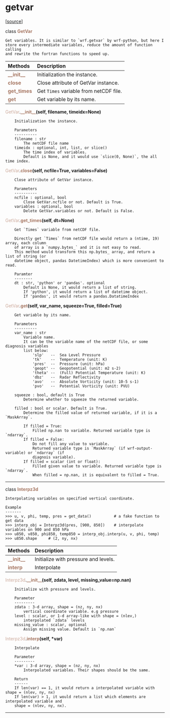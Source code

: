 # getvar  

[[source](.././hurricane_tools//getvar.py)]  

class <span style="color:#a77864">**GetVar**</span>

    Get variables. It is similar to `wrf.getvar` by wrf-python, but here I 
    store every intermediate variables, reduce the amount of function calling
    and rewrite the fortran functions to speed up.



| Methods | Description |
| :------ | :---------- |
| <font color="#a77864"> **\_\_init\_\_** </font> | Initialization the instance. |
| <font color="#a77864"> **close** </font> | Close attribute of GetVar instance. |
| <font color="#a77864"> **get\_times** </font> | Get `Times` variable from netCDF file. |
| <font color="#a77864"> **get** </font> | Get variable by its name. |


<span style="color:#cca99b">GetVar</span>.<span style="color:#a77864">**\_\_init\_\_**</span>**(self, filename, timeidx=None)**

        Initialization the instance.

        Parameters
        ----------
        filename : str
            The netCDF file name
        timeidx : optional, int, list, or slice()
            The time index of variables.
            Default is None, and it would use `slice(0, None)`, the all time index.

  
<span style="color:#cca99b">GetVar</span>.<span style="color:#a77864">**close**</span>**(self, ncfile=True, variables=False)**

        Close attribute of GetVar instance.

        Parameters
        ----------
        ncfile : optional, bool
            Close GetVar.ncfile or not. Default is True.
        variables : optional, bool
            Delete GetVar.variables or not. Default is False.

  
<span style="color:#cca99b">GetVar</span>.<span style="color:#a77864">**get\_times**</span>**(self, dt=None)**

        Get `Times` variable from netCDF file.
        
        Directly get `Times` from netCDF file would return a (ntime, 19) array, each column
        of array is a `numpy.bytes_` and it is not easy to read.
        This method would transform this np.bytes_ array, and return a list of string (or 
        datetime object, pandas DatetimeIndex) which is more convenient to read.
        
        Paramter
        --------
        dt : str, 'python' or 'pandas'. optional
            Default is None, it would return a list of string.
            If 'python', it would return a list of datetime object.
            If 'pandas', it would return a pandas.DatatimeIndex

  
<span style="color:#cca99b">GetVar</span>.<span style="color:#a77864">**get**</span>**(self, var_name, squeeze=True, filled=True)**

        Get variable by its name.

        Parameters
        ----------
        var_name : str
            Variable name.
            It can be the variable name of the netCDF file, or some diagnosis variables
            list below:
                'slp'   --  Sea Level Pressure
                'tk'    --  Temperature (unit: K)
                'pres'  --  Pressure (unit: hPa)
                'geopt' --  Geopotential (unit: m2 s-2)
                'theta' --  (Full) Potential Temperature (unit: K)
                'dbz'   --  Radar Reflectivity 
                'avo'   --  Absolute Vorticity (unit: 10-5 s-1)
                'pvo'   --  Potential Vorticity (unit: PVU)
                
        squeeze : bool, default is True
            Determine whether to squeeze the returned variable.
            
        filled : bool or scalar. Default is True.
            Determine the filled value of returned variable, if it is a `MaskArray`.
            
            If filled = True:
                Filled np.nan to variable. Returned variable type is `ndarray`.
            If filled = False:
                Do not fill any value to variable.
                Returned variable type is `MaskArray` (if wrf-output-variable) or `ndarray` (if 
                diagnois variable).
            If filled = scalar (int or float):
                Filled given value to variable. Returned variable type is `ndarray`.
                When filled = np.nan, it is equivalent to filled = True.

  
******
class <span style="color:#a77864">**Interpz3d**</span>

    Interpolating variables on specified vertical coordinate.
    
    Example
    -------
    >>> u, v, phi, temp, pres = get_data()          # a fake function to get data
    >>> interp_obj = Interpz3d(pres, [900, 850])    # interpolate variables on 900 and 850 hPa
    >>> u850, v850, phi850, temp850 = interp_obj.interp(u, v, phi, temp)   
    >>> u850.shape     # (2, ny, nx)



| Methods | Description |
| :------ | :---------- |
| <font color="#a77864"> **\_\_init\_\_** </font> | Initialize with pressure and levels. |
| <font color="#a77864"> **interp** </font> | Interpolate |


<span style="color:#cca99b">Interpz3d</span>.<span style="color:#a77864">**\_\_init\_\_**</span>**(self, zdata, level, missing_value=np.nan)**

        Initialize with pressure and levels.
        
        Parameter
        ---------
        zdata : 3-d array, shape = (nz, ny, nx)
            vertical coordinate variable. e.g pressure
        level : scalar, or 1-d array-like with shape = (nlev,)
            interpolated `zdata` levels
        missing_value : scalar, optional
            Assign missing value. Default is `np.nan`

  
<span style="color:#cca99b">Interpz3d</span>.<span style="color:#a77864">**interp**</span>**(self, \*var)**

        Interpolate
        
        Parameter
        ---------
        *var : 3-d array, shape = (nz, ny, nx)
            Interpolated variables. Their shapes should be the same.
            
        Return
        ------
        If len(var) == 1, it would return a interpolated variable with shape = (nlev, ny, nx)
        If len(var) > 1, it would return a list which elements are interpolated variable and
        shape = (nlev, ny, nx).

  
******